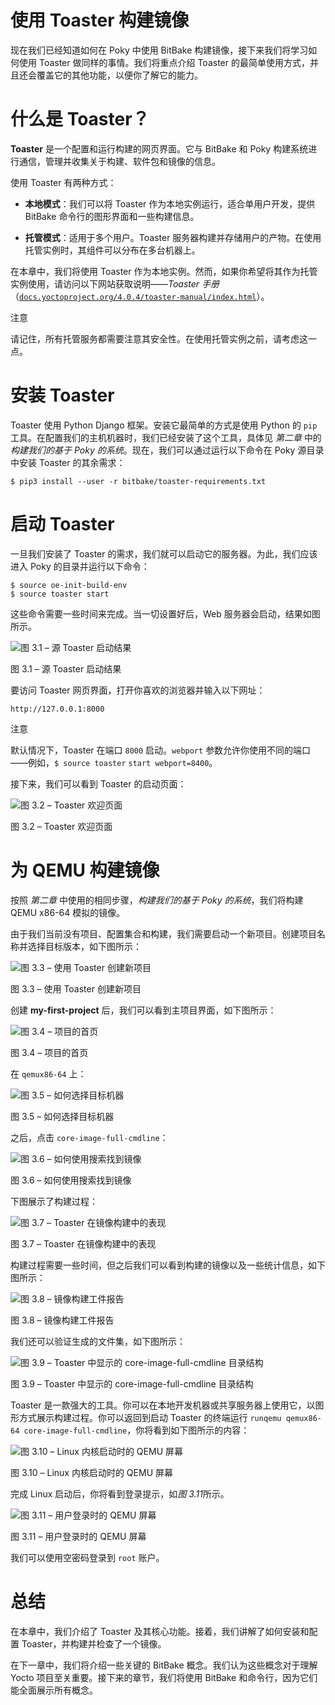 

# 使用 Toaster 构建镜像

现在我们已经知道如何在 Poky 中使用 BitBake 构建镜像，接下来我们将学习如何使用 Toaster 做同样的事情。我们将重点介绍 Toaster 的最简单使用方式，并且还会覆盖它的其他功能，以便你了解它的能力。

# 什么是 Toaster？

**Toaster** 是一个配置和运行构建的网页界面。它与 BitBake 和 Poky 构建系统进行通信，管理并收集关于构建、软件包和镜像的信息。

使用 Toaster 有两种方式：

+   **本地模式**：我们可以将 Toaster 作为本地实例运行，适合单用户开发，提供 BitBake 命令行的图形界面和一些构建信息。

+   **托管模式**：适用于多个用户。Toaster 服务器构建并存储用户的产物。在使用托管实例时，其组件可以分布在多台机器上。

在本章中，我们将使用 Toaster 作为本地实例。然而，如果你希望将其作为托管实例使用，请访问以下网站获取说明——*Toaster* *手册*（[`docs.yoctoproject.org/4.0.4/toaster-manual/index.html`](https://docs.yoctoproject.org/4.0.4/toaster-manual/index.html)）。

注意

请记住，所有托管服务都需要注意其安全性。在使用托管实例之前，请考虑这一点。

# 安装 Toaster

Toaster 使用 Python Django 框架。安装它最简单的方式是使用 Python 的 `pip` 工具。在配置我们的主机机器时，我们已经安装了这个工具，具体见 *第二章* 中的 *构建我们的基于 Poky 的系统*。现在，我们可以通过运行以下命令在 Poky 源目录中安装 Toaster 的其余需求：

```
$ pip3 install --user -r bitbake/toaster-requirements.txt
```

# 启动 Toaster

一旦我们安装了 Toaster 的需求，我们就可以启动它的服务器。为此，我们应该进入 Poky 的目录并运行以下命令：

```
$ source oe-init-build-env
$ source toaster start
```

这些命令需要一些时间来完成。当一切设置好后，Web 服务器会启动，结果如图所示。

![图 3.1 – 源 Toaster 启动结果](img/Figure_3.01_B19361.jpg)

图 3.1 – 源 Toaster 启动结果

要访问 Toaster 网页界面，打开你喜欢的浏览器并输入以下网址：

`http://127.0.0.1:8000`

注意

默认情况下，Toaster 在端口 `8000` 启动。`webport` 参数允许你使用不同的端口——例如，`$ source toaster` `start webport=8400`。

接下来，我们可以看到 Toaster 的启动页面：

![图 3.2 – Toaster 欢迎页面](img/Figure_3.02_B19361.jpg)

图 3.2 – Toaster 欢迎页面

# 为 QEMU 构建镜像

按照 *第二章* 中使用的相同步骤，*构建我们的基于 Poky 的系统*，我们将构建 QEMU x86-64 模拟的镜像。

由于我们当前没有项目、配置集合和构建，我们需要启动一个新项目。创建项目名称并选择目标版本，如下图所示：

![图 3.3 – 使用 Toaster 创建新项目](img/Figure_3.03_B19361.jpg)

图 3.3 – 使用 Toaster 创建新项目

创建 **my-first-project** 后，我们可以看到主项目界面，如下图所示：

![图 3.4 – 项目的首页](img/Figure_3.04_B19361.jpg)

图 3.4 – 项目的首页

在 `qemux86-64` 上：

![图 3.5 – 如何选择目标机器](img/Figure_3.05_B19361.jpg)

图 3.5 – 如何选择目标机器

之后，点击 `core-image-full-cmdline`：

![图 3.6 – 如何使用搜索找到镜像](img/Figure_3.06_B19361.jpg)

图 3.6 – 如何使用搜索找到镜像

下图展示了构建过程：

![图 3.7 – Toaster 在镜像构建中的表现](img/Figure_3.07_B19361.jpg)

图 3.7 – Toaster 在镜像构建中的表现

构建过程需要一些时间，但之后我们可以看到构建的镜像以及一些统计信息，如下图所示：

![图 3.8 – 镜像构建工件报告](img/Figure_3.08_B19361.jpg)

图 3.8 – 镜像构建工件报告

我们还可以验证生成的文件集，如下图所示：

![图 3.9 – Toaster 中显示的 core-image-full-cmdline 目录结构](img/Figure_3.09_B19361.jpg)

图 3.9 – Toaster 中显示的 core-image-full-cmdline 目录结构

Toaster 是一款强大的工具。你可以在本地开发机器或共享服务器上使用它，以图形方式展示构建过程。你可以返回到启动 Toaster 的终端运行 `runqemu qemux86-64 core-image-full-cmdline`，你将看到如下图所示的内容：

![图 3.10 – Linux 内核启动时的 QEMU 屏幕](img/Figure_3.10_B19361.jpg)

图 3.10 – Linux 内核启动时的 QEMU 屏幕

完成 Linux 启动后，你将看到登录提示，如*图 3.11*所示。

![图 3.11 – 用户登录时的 QEMU 屏幕](img/Figure_3.11_B19361.jpg)

图 3.11 – 用户登录时的 QEMU 屏幕

我们可以使用空密码登录到 `root` 账户。

# 总结

在本章中，我们介绍了 Toaster 及其核心功能。接着，我们讲解了如何安装和配置 Toaster，并构建并检查了一个镜像。

在下一章中，我们将介绍一些关键的 BitBake 概念。我们认为这些概念对于理解 Yocto 项目至关重要。接下来的章节，我们将使用 BitBake 和命令行，因为它们能全面展示所有概念。
